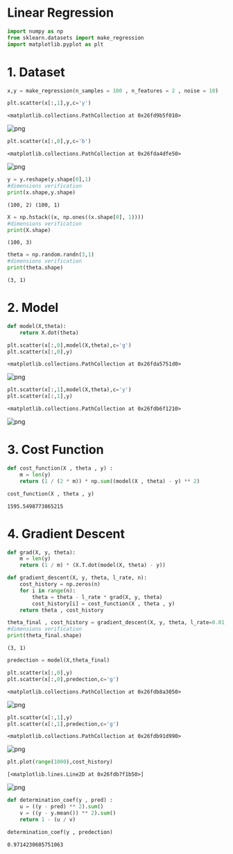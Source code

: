 # Linear Regression


```python
import numpy as np
from sklearn.datasets import make_regression
import matplotlib.pyplot as plt
```

# 1. Dataset


```python
x,y = make_regression(n_samples = 100 , n_features = 2 , noise = 10)

```


```python
plt.scatter(x[:,1],y,c='y')
```




    <matplotlib.collections.PathCollection at 0x26fd9b5f010>




    
![png](output_4_1.png)
    



```python
plt.scatter(x[:,0],y,c='b')
```




    <matplotlib.collections.PathCollection at 0x26fda4dfe50>




    
![png](output_5_1.png)
    



```python
y = y.reshape(y.shape[0],1)
#dimensions verification
print(x.shape,y.shape)
```

    (100, 2) (100, 1)
    


```python
X = np.hstack((x, np.ones((x.shape[0], 1))))
#dimensions verification
print(X.shape)

```

    (100, 3)
    


```python
theta = np.random.randn(3,1)
#dimensions verification
print(theta.shape)
```

    (3, 1)
    

# 2. Model


```python
def model(X,theta):
    return X.dot(theta)
```


```python
plt.scatter(x[:,0],model(X,theta),c='g')
plt.scatter(x[:,0],y)
```




    <matplotlib.collections.PathCollection at 0x26fda5751d0>




    
![png](output_11_1.png)
    



```python
plt.scatter(x[:,1],model(X,theta),c='y')
plt.scatter(x[:,1],y)
```




    <matplotlib.collections.PathCollection at 0x26fdb6f1210>




    
![png](output_12_1.png)
    


# 3. Cost Function


```python
def cost_function(X , theta , y) :
    m = len(y)
    return (1 / (2 * m)) * np.sum((model(X , theta) - y) ** 2)
```


```python
cost_function(X , theta , y)
```




    1595.5498773865215



# 4. Gradient Descent


```python
def grad(X, y, theta):
    m = len(y)
    return (1 / m) * (X.T.dot(model(X, theta) - y))

```


```python
def gradient_descent(X, y, theta, l_rate, n):
    cost_history = np.zeros(n)
    for i in range(n):
        theta = theta - l_rate * grad(X, y, theta)
        cost_history[i] = cost_function(X , theta , y)
    return theta , cost_history
```


```python
theta_final , cost_history = gradient_descent(X, y, theta, l_rate=0.01, n=1000)
#dimensions verification
print(theta_final.shape)  
```

    (3, 1)
    


```python
predection = model(X,theta_final) 

```


```python
plt.scatter(x[:,0],y)
plt.scatter(x[:,0],predection,c='g')
```




    <matplotlib.collections.PathCollection at 0x26fdb8a3050>




    
![png](output_21_1.png)
    



```python
plt.scatter(x[:,1],y)
plt.scatter(x[:,1],predection,c='g')
```




    <matplotlib.collections.PathCollection at 0x26fdb91d990>




    
![png](output_22_1.png)
    



```python
plt.plot(range(1000),cost_history)
```




    [<matplotlib.lines.Line2D at 0x26fdb7f1b50>]




    
![png](output_23_1.png)
    



```python
def determination_coef(y , pred) :
    u = ((y - pred) ** 2).sum()
    v = ((y - y.mean()) ** 2).sum()
    return 1 - (u / v)
```


```python
determination_coef(y , predection)
```




    0.9714230605751063


